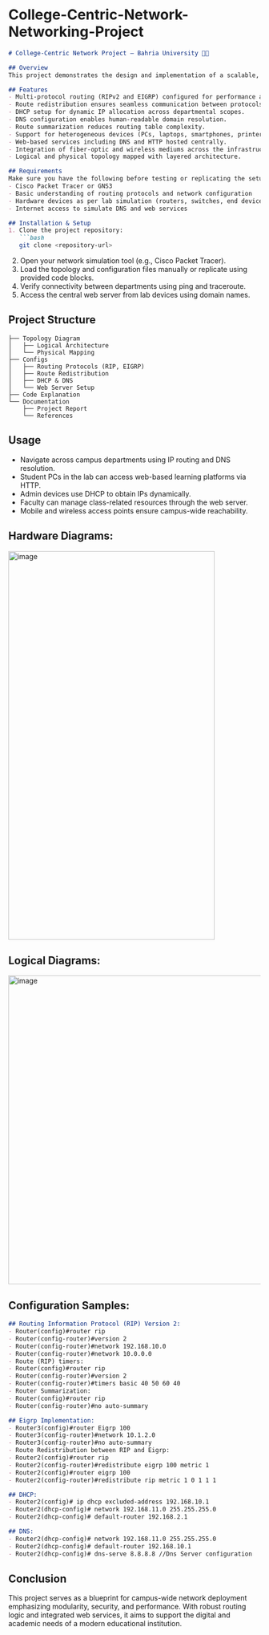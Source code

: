 # College-Centric-Network-Networking-Project

```markdown
# College-Centric Network Project – Bahria University 🏫🔗

## Overview
This project demonstrates the design and implementation of a scalable, secure, and efficient college-centric network. Engineered for Bahria University's Islamabad Campus, the network integrates RIP and EIGRP routing protocols, route redistribution, DHCP, and DNS services to optimize connectivity across multiple departments. Additionally, a web server provides access to LMS/CMS resources via HTTP and HTML/CSS interfaces.

## Features
- Multi-protocol routing (RIPv2 and EIGRP) configured for performance and scalability.
- Route redistribution ensures seamless communication between protocols.
- DHCP setup for dynamic IP allocation across departmental scopes.
- DNS configuration enables human-readable domain resolution.
- Route summarization reduces routing table complexity.
- Support for heterogeneous devices (PCs, laptops, smartphones, printers).
- Web-based services including DNS and HTTP hosted centrally.
- Integration of fiber-optic and wireless mediums across the infrastructure.
- Logical and physical topology mapped with layered architecture.

## Requirements
Make sure you have the following before testing or replicating the setup:
- Cisco Packet Tracer or GNS3
- Basic understanding of routing protocols and network configuration
- Hardware devices as per lab simulation (routers, switches, end devices)
- Internet access to simulate DNS and web services

## Installation & Setup
1. Clone the project repository:
   ```bash
   git clone <repository-url>
   ```
2. Open your network simulation tool (e.g., Cisco Packet Tracer).
3. Load the topology and configuration files manually or replicate using provided code blocks.
4. Verify connectivity between departments using ping and traceroute.
5. Access the central web server from lab devices using domain names.

## Project Structure
```
├── Topology Diagram
│   ├── Logical Architecture
│   └── Physical Mapping
├── Configs
│   ├── Routing Protocols (RIP, EIGRP)
│   ├── Route Redistribution
│   ├── DHCP & DNS
│   └── Web Server Setup
├── Code Explanation
└── Documentation
    ├── Project Report
    └── References
```

## Usage
- Navigate across campus departments using IP routing and DNS resolution.
- Student PCs in the lab can access web-based learning platforms via HTTP.
- Admin devices use DHCP to obtain IPs dynamically.
- Faculty can manage class-related resources through the web server.
- Mobile and wireless access points ensure campus-wide reachability.

 
## Hardware Diagrams:

<img width="412" height="775" alt="image" src="https://github.com/user-attachments/assets/190f04ea-c93a-4d89-8a5e-ce76f2d19535" />

## Logical Diagrams:

<img width="1107" height="616" alt="image" src="https://github.com/user-attachments/assets/f3636e21-d336-4dc4-b897-f433914d820e" />
 
 
## Configuration Samples:
```markdown
## Routing Information Protocol (RIP) Version 2:
- Router(config)#router rip
- Router(config-router)#version 2
- Router(config-router)#network 192.168.10.0
- Router(config-router)#network 10.0.0.0
- Route (RIP) timers:
- Router(config)#router rip
- Router(config-router)#version 2
- Router(config-router)#timers basic 40 50 60 40
- Router Summarization:
- Router(config)#router rip
- Router(config-router)#no auto-summary

## Eigrp Implementation:
- Router3(config)#router Eigrp 100
- Router3(config-router)#network 10.1.2.0
- Router3(config-router)#no auto-summary
- Route Redistribution between RIP and Eigrp:
- Router2(config)#router rip
- Router2(config-router)#redistribute eigrp 100 metric 1
- Router2(config)#router eigrp 100
- Router2(config-router)#redistribute rip metric 1 0 1 1 1

## DHCP:
- Router2(config)# ip dhcp excluded-address 192.168.10.1
- Router2(dhcp-config)# network 192.168.11.0 255.255.255.0
- Router2(dhcp-config)# default-router 192.168.2.1

## DNS:
- Router2(dhcp-config)# network 192.168.11.0 255.255.255.0
- Router2(dhcp-config)# default-router 192.168.10.1
- Router2(dhcp-config)# dns-serve 8.8.8.8 //Dns Server configuration
  ```
## Conclusion
This project serves as a blueprint for campus-wide network deployment emphasizing modularity, security, and performance. With robust routing logic and integrated web services, it aims to support the digital and academic needs of a modern educational institution.
 
